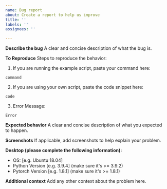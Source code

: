 ```yaml
---
name: Bug report
about: Create a report to help us improve
title: ''
labels: ''
assignees: ''

---
```


**Describe the bug**
A clear and concise description of what the bug is.

**To Reproduce**
Steps to reproduce the behavior:
1. If you are running the example script, paste your command here: 
```
command
```
2. If you are using your own script, paste the code snippet here:
```python3
code
```
3. Error Message: 
```
Error
```

**Expected behavior**
A clear and concise description of what you expected to happen.

**Screenshots**
If applicable, add screenshots to help explain your problem.

**Desktop (please complete the following information):**
 - OS: [e.g. Ubuntu 18.04]
 - Python Version [e.g. 3.9.4] (make sure it's >= 3.9.2)
 - Pytorch Version [e.g. 1.8.1] (make sure it's >= 1.8.1)

**Additional context**
Add any other context about the problem here.
